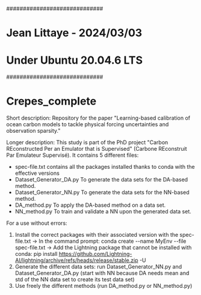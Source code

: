#############################
# Jean Littaye - 2024/03/03 #
# Under Ubuntu 20.04.6 LTS  #
#############################

# Crepes_complete
Short description:
Repository for the paper "Learning-based calibration of ocean carbon models to tackle physical forcing uncertainties and observation sparsity."

Longer description:
This study is part of the PhD project "Carbon REconstructed Per an Emulator that is Supervised" (Carbone REconstruit Par Emulateur Supervisé).
It contains 5 different files:
- spec-file.txt contains all the packages installed thanks to conda with the effective versions
- Dataset_Generator_DA.py To generate the data sets for the DA-based method.
- Dataset_Generator_NN.py To generate the data sets for the NN-based method.
- DA_method.py To apply the DA-based method on a data set.
- NN_method.py To train and validate a NN upon the generated data set.


For a use without errors:
1. Install the correct packages with their associated version with the spec-file.txt
   -> In the command prompt: conda create --name MyEnv  --file spec-file.txt
   -> Add the Lightning package that cannot be installed with conda: pip install https://github.com/Lightning-AI/lightning/archive/refs/heads/release/stable.zip -U
2. Generate the different data sets: run Dataset_Generator_NN.py and Dataset_Generator_DA.py (start with NN because DA needs mean and std of the NN data set to create its test data set)
3. Use freely the different methods (run DA_method.py or NN_method.py)
